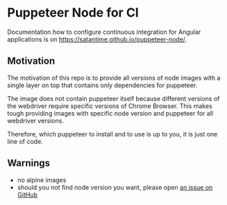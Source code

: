 # Puppeteer Node for CI

Documentation how to configure continuous integration for Angular applications
is on https://satantime.github.io/puppeteer-node/.

## Motivation

The motivation of this repo is to provide all versions of node images with a single layer on top
that contains only dependencies for puppeteer.

The image does not contain puppeteer itself because different versions of the webdriver require
specific versions of Chrome Browser. This makes tough providing images with specific node version and puppeteer
for all webdriver versions.
  
Therefore, which puppeteer to install and to use is up to you, it is just one line of code.

## Warnings

- no alpine images
- should you not find node version you want, please open [an issue on GitHub](https://github.com/satanTime/puppeteer-node/issues/new)
